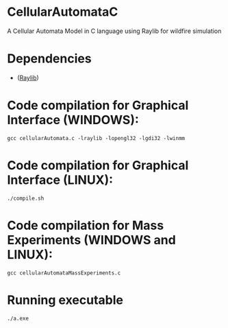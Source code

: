 # CellularAutomataC
A Cellular Automata Model in C language using Raylib for wildfire simulation

# Dependencies 
* ([Raylib](https://www.raylib.com/))

# Code compilation for Graphical Interface (WINDOWS):
`gcc cellularAutomata.c -lraylib -lopengl32 -lgdi32 -lwinmm`


# Code compilation for Graphical Interface (LINUX):
`./compile.sh`

# Code compilation for Mass Experiments (WINDOWS and LINUX):
`gcc cellularAutomataMassExperiments.c`

# Running executable
`./a.exe `
